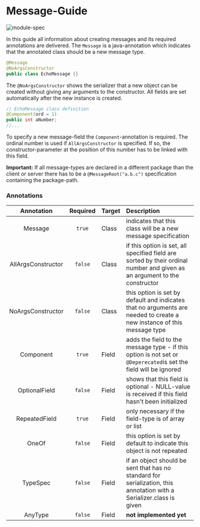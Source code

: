# Message-Guide

![module-spec](https://img.shields.io:/static/v1?label=Module&message=proto4j-annotation&color=informational)

In this guide all information about creating messages and its required annotations are delivered. The `Message` is a java-annotation which indicates that the annotated class should be a new message type. 
```java
@Message
@NoArgsConstructor
public class EchoMessage {}
```
The `@NoArgsConstructor` shows the serializer that a new object can be created without giving any arguments to the constructor. All fields are set automatically after the new instance is created.
```java
// EchoMessage class definition
@Component(ord = 1)
public int aNumber;
//... 
```
To specify a new message-field the `Component`-annotation is required. The ordinal number is used if `AllArgsConstructor` is specified. If so, the constructor-parameter at the position of this number has to be linked with this field.

**Important:** If all message-types are declared in a different package than the client or server there has to be a `@MessageRoot("a.b.c")` specification containing the package-path.

### Annotations


|     Annotation     | Required | Target | Description                                                                                                               |
|:------------------:|:--------:|--------|:--------------------------------------------------------------------------------------------------------------------------|
|      Message       |  `true`  | Class  | indicates that this class will be a new message specification                                                             |
| AllArgsConstructor | `false`  | Class  | if this option is set, all specified field are sorted by their ordinal number and given as an argument to the constructor |
| NoArgsConstructor  | `false`  | Class  | this option is set by default and indicates that no arguments are needed to create a new instance of this message type    |
|     Component      |  `true`  | Field  | adds the field to the message type - if this option is not set or `@Deperecated`is set the field will be ignored          | 
|   OptionalField    | `false`  | Field  | shows that this field is optional - NULL-value is received if this field hasn't been initialized                          |
|   RepeatedField    |  `true`  | Field  | only necessary if the field-type is of array or list                                                                      |
|       OneOf        | `false`  | Field  | this option is set by default to indicate this object is not repeated                                                     |
|      TypeSpec      | `false`  | Field  | if an object should be sent that has no standard for serialization, this annotation with a Serializer.class is given      |
|      AnyType       | `false`  | Field  | **not implemented yet**                                                                                                   |